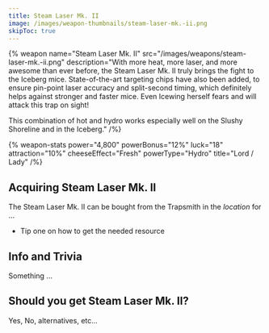```yaml
---
title: Steam Laser Mk. II
image: /images/weapon-thumbnails/steam-laser-mk.-ii.png
skipToc: true
---
```


{% weapon
 name="Steam Laser Mk. II"
 src="/images/weapons/steam-laser-mk.-ii.png"
 description="With more heat, more laser, and more awesome than ever before, the Steam Laser Mk. II truly brings the fight to the Iceberg mice. State-of-the-art targeting chips have also been added, to ensure pin-point laser accuracy and split-second timing, which definitely helps against stronger and faster mice. Even Icewing herself fears and will attack this trap on sight!

This combination of hot and hydro works especially well on the Slushy Shoreline and in the Iceberg."
/%}

{% weapon-stats
 power="4,800"
 powerBonus="12%"
 luck="18"
 attraction="10%"
 cheeseEffect="Fresh"
 powerType="Hydro"
 title="Lord / Lady"
/%}

## Acquiring Steam Laser Mk. II

The Steam Laser Mk. II can be bought from the Trapsmith in the *location* for ...

- Tip one on how to get the needed resource

## Info and Trivia

Something ...

## Should you get Steam Laser Mk. II?

Yes, No, alternatives, etc...
